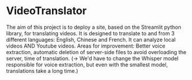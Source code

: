 # VideoTranslator 

The aim of this project is to deploy a site, based on the Streamlit python library, for translating videos.
It is designed to translate to and from 3 different languages: English, Chinese and French.
It can analyze local videos AND Youtube videos.
Areas for improvement: Better voice extraction, automatic deletion of server-side files to avoid overloading the server, time of translation.
(-> We'd have to change the Whisper model responsible for voice extraction, but even with the smallest model, translations take a long time.)

